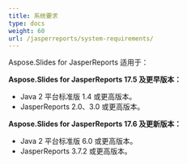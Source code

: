 ```yaml
---
title: 系统要求
type: docs
weight: 60
url: /jasperreports/system-requirements/
---
```


Aspose.Slides for JasperReports 适用于：

**Aspose.Slides for JasperReports 17.5 及更早版本：**

- Java 2 平台标准版 1.4 或更高版本。
- JasperReports 2.0、3.0 或更高版本。

**Aspose.Slides for JasperReports 17.6 及更新版本：**

- Java 2 平台标准版 6.0 或更高版本。
- JasperReports 3.7.2 或更高版本。